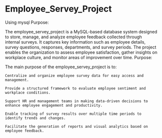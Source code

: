 # Employee_Servey_Project
Using mysql 
Purpose:

The employee_servey_project is a MySQL-based database system designed to store, manage, and analyze employee feedback collected through internal surveys. It captures key information such as employee details, survey questions, responses, departments, and survey periods. The project enables the organization to assess employee satisfaction, gather insights on workplace culture, and monitor areas of improvement over time.
Purpose:

The main purpose of the employee_servey_project is to:

    Centralize and organize employee survey data for easy access and management.

    Provide a structured framework to evaluate employee sentiment and workplace conditions.

    Support HR and management teams in making data-driven decisions to enhance employee engagement and productivity.

    Enable tracking of survey results over multiple time periods to identify trends and changes.

    Facilitate the generation of reports and visual analytics based on employee feedback.
